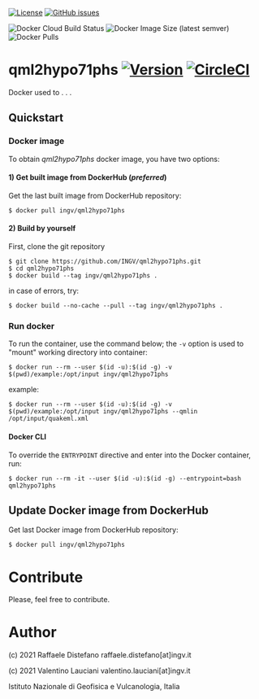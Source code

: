 [![License](https://img.shields.io/github/license/INGV/qml2hypo71phs.svg)](https://github.com/INGV/qml2hypo71phs/blob/master/LICENSE)
[![GitHub issues](https://img.shields.io/github/issues/INGV/qml2hypo71phs.svg)](https://github.com/INGV/qml2hypo71phs/issues)

![Docker Cloud Build Status](https://img.shields.io/docker/cloud/build/ingv/qml2hypo71phs)
![Docker Image Size (latest semver)](https://img.shields.io/docker/image-size/ingv/qml2hypo71phs?sort=semver)
![Docker Pulls](https://img.shields.io/docker/pulls/ingv/qml2hypo71phs)

# qml2hypo71phs [![Version](https://img.shields.io/badge/dynamic/yaml?label=ver&query=softwareVersion&url=https://raw.githubusercontent.com/INGV/qml2hypo71phs/master/publiccode.yml)](https://github.com/INGV/qml2hypo71phs/blob/master/publiccode.yml) [![CircleCI](https://circleci.com/gh/INGV/qml2hypo71phs/tree/master.svg?style=svg)](https://circleci.com/gh/INGV/qml2hypo71phs/tree/master)

Docker used to . . .

## Quickstart
### Docker image
To obtain *qml2hypo71phs* docker image, you have two options:

#### 1) Get built image from DockerHub (*preferred*)
Get the last built image from DockerHub repository:
```
$ docker pull ingv/qml2hypo71phs
```

#### 2) Build by yourself
First, clone the git repository
```
$ git clone https://github.com/INGV/qml2hypo71phs.git
$ cd qml2hypo71phs
$ docker build --tag ingv/qml2hypo71phs . 
```

in case of errors, try:
```
$ docker build --no-cache --pull --tag ingv/qml2hypo71phs . 
```

### Run docker
To run the container, use the command below; the `-v` option is used to "mount" working directory into container:
```
$ docker run --rm --user $(id -u):$(id -g) -v $(pwd)/example:/opt/input ingv/qml2hypo71phs 
```

example:
```
$ docker run --rm --user $(id -u):$(id -g) -v $(pwd)/example:/opt/input ingv/qml2hypo71phs --qmlin /opt/input/quakeml.xml
```

#### Docker CLI
To override the `ENTRYPOINT` directive and enter into the Docker container, run:
```
$ docker run --rm -it --user $(id -u):$(id -g) --entrypoint=bash qml2hypo71phs
```

## Update Docker image from DockerHub
Get last Docker image from DockerHub repository:
```
$ docker pull ingv/qml2hypo71phs
```

# Contribute
Please, feel free to contribute.

# Author
(c) 2021 Raffaele Distefano raffaele.distefano[at]ingv.it

(c) 2021 Valentino Lauciani valentino.lauciani[at]ingv.it

Istituto Nazionale di Geofisica e Vulcanologia, Italia
